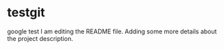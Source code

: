 # testgit
google test 
I am editing the README file. Adding some more details about the project description.
